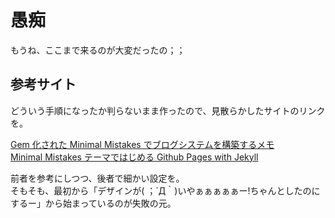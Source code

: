 # 愚痴
もうね、ここまで来るのが大変だったの；；

## 参考サイト
どういう手順になったか判らないまま作ったので、見散らかしたサイトのリンクを。

[Gem 化された Minimal Mistakes でブログシステムを構築するメモ](http://k11i.biz/blog/2017/01/02/gemified-minimal-mistakes/)  
[Minimal Mistakes テーマではじめる Github Pages with Jekyll](http://k11i.biz/blog/2016/08/11/starting-jekyll-with-Minimal-Mistakes/)

前者を参考にしつつ、後者で細かい設定を。  
そもそも、最初から「デザインが( ；´Д｀)いやぁぁぁぁぁー!ちゃんとしたのにするー」から始まっているのが失敗の元。


